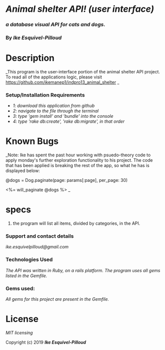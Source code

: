 # _Animal shelter API! (user interface)_

### _a database visual API for cats and dogs._

### By _**Ike Esquivel-Pilloud**_

# Description

_This program is the user-interface portion of the animal shelter API project. To read all of the applications logic, please visit https://github.com/ikemanep1/indpro13_animal_shelter _

### Setup/Installation Requirements

* _1: download this application from github_
* _2: navigate to the file through the terminal_
* _3: type 'gem install' and 'bundle' into the console_
* _4: type 'rake db:create', 'rake db:migrate', in that order_

# Known Bugs

_Note: Ike has spent the past hour working with psuedo-theory code to apply monday's further exploration functionality to his project. The code that has been applied is breaking the rest of the app, so what he has is displayed below:

@dogs = Dog.paginate(page: params[:page], per_page: 30)

<%= will_paginate @dogs %>
_

# specs

1) the program will list all items, divided by categories, in the API.

### Support and contact details

_ike.esquivelpilloud@gmail.com_

### Technologies Used

_The API was written in Ruby, on a rails platform. The program uses all gems listed in the Gemfile._

### Gems used:

_All gems for this project are present in the Gemfile._

# License

_MIT licensing_

Copyright (c) 2019 **_Ike Esquivel-Pilloud_**

